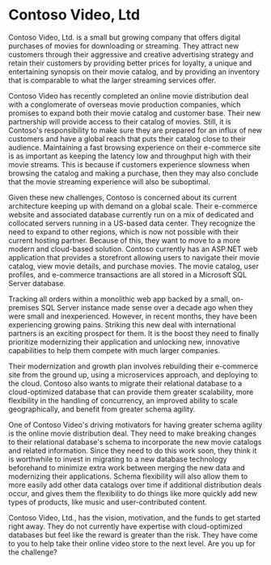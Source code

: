 # Contoso Video, Ltd

Contoso Video, Ltd. is a small but growing company that offers digital purchases of movies for downloading or streaming. They attract new customers through their aggressive and creative advertising strategy and retain their customers by providing better prices for loyalty, a unique and entertaining synopsis on their movie catalog, and by providing an inventory that is comparable to what the larger streaming services offer.

Contoso Video has recently completed an online movie distribution deal with a conglomerate of overseas movie production companies, which promises to expand both their movie catalog and customer base. Their new partnership will provide access to their catalog of movies. Still, it is Contoso's responsibility to make sure they are prepared for an influx of new customers and have a global reach that puts their catalog close to their audience. Maintaining a fast browsing experience on their e-commerce site is as important as keeping the latency low and throughput high with their movie streams. This is because if customers experience slowness when browsing the catalog and making a purchase, then they may also conclude that the movie streaming experience will also be suboptimal.

Given these new challenges, Contoso is concerned about its current architecture keeping up with demand on a global scale. Their e-commerce website and associated database currently run on a mix of dedicated and collocated servers running in a US-based data center. They recognize the need to expand to other regions, which is now not possible with their current hosting partner. Because of this, they want to move to a more modern and cloud-based solution. Contoso currently has an ASP.NET web application that provides a storefront allowing users to navigate their movie catalog, view movie details, and purchase movies. The movie catalog, user profiles, and e-commerce transactions are all stored in a Microsoft SQL Server database.

Tracking all orders within a monolithic web app backed by a small, on-premises SQL Server instance made sense over a decade ago when they were small and inexperienced. However, in recent months, they have been experiencing growing pains. Striking this new deal with international partners is an exciting prospect for them. It is the boost they need to finally prioritize modernizing their application and unlocking new, innovative capabilities to help them compete with much larger companies.

Their modernization and growth plan involves rebuilding their e-commerce site from the ground up, using a microservices approach, and deploying to the cloud. Contoso also wants to migrate their relational database to a cloud-optimized database that can provide them greater scalability, more flexibility in the handling of concurrency, an improved ability to scale geographically, and benefit from greater schema agility.

One of Contoso Video's driving motivators for having greater schema agility is the online movie distribution deal. They need to make breaking changes to their relational database's schema to incorporate the new movie catalogs and related information. Since they need to do this work soon, they think it is worthwhile to invest in migrating to a new database technology beforehand to minimize extra work between merging the new data and modernizing their applications. Schema flexibility will also allow them to more easily add other data catalogs over time if additional distribution deals occur, and gives them the flexibility to do things like more quickly add new types of products, like music and user-contributed content.

<!-- Once they migrate their database to a highly scalable and distributed database, they want to start streaming user clickstream data into it and use the telemetry to understand patterns of behavior and possibly build a movie recommendation system down the road. -->

Contoso Video, Ltd., has the vision, motivation, and the funds to get started right away. They do not currently have expertise with cloud-optimized databases but feel like the reward is greater than the risk. They have come to you to help take their online video store to the next level. Are you up for the challenge?
